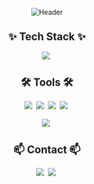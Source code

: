 <p align=center>
  <img src="https://capsule-render.vercel.app/api?type=waving&color=gradient&height=300&section=header&text=Han's%20GitHub!&fontSize=90" alt="Header"/>
</p>

<!--내용 부분-->
<h2 align="center">✨ Tech Stack ✨</h2>

<div align="center">
  <img src="https://img.shields.io/badge/python-3670A0?style=for-the-badge&logo=python&logoColor=ffdd54" />&nbsp
</div>

<h2 align="center">🛠 Tools 🛠</h2>
<div align="center">
  <img src="https://img.shields.io/badge/git-F05033.svg?style=for-the-badge&logo=git&logoColor=white" />&nbsp
  <img src="https://img.shields.io/badge/github-181717.svg?style=for-the-badge&logo=github&logoColor=white" />&nbsp
  <img src="https://img.shields.io/badge/Notion-F3F3F3.svg?style=for-the-badge&logo=notion&logoColor=black" />&nbsp
  <img src="https://img.shields.io/badge/Slack-4A154B.svg?style=for-the-badge&logo=slack&logoColor=white" />&nbsp
</div>

<br>

<div align="center">
  <img src="https://img.shields.io/badge/VSCode-2C2C32.svg?style=for-the-badge&logo=visual-studio-code&logoColor=22ABF3" />&nbsp
</div>

<h2 align="center">📫 Contact 📫</h2>
<div align="center">
  <a href="https://velog.io/@leehan" style="text-decoration:none !important;">
    <img src="https://img.shields.io/badge/Velog-1EBC8F?style=for-the-badge&logo=velog&logoColor=white"/>&nbsp
  </a>
  <a href="mailto:jaehw.me@gmail.com" style="text-decoration:none;">
    <img src="https://img.shields.io/badge/jaehw.me@gmail.com-D14836?style=for-the-badge&logo=gmail&logoColor=white"/>&nbsp
  </a>
</div>

<!--
<p align=center>
  <img src="https://github-readme-stats.vercel.app/api?username=lxxhanx&theme=radical" alt="Han's GitHub stats"/>
</p>


![Top Langs](https://github-readme-stats.vercel.app/api/top-langs/?username=lxxhanx&layout=compact)
-->

